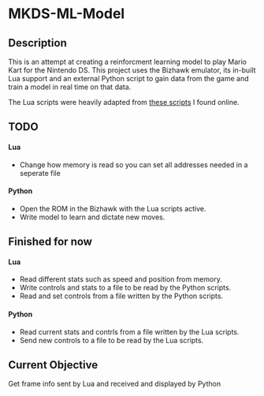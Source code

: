 # MKDS-ML-Model

## Description
This is an attempt at creating a reinforcment learning model to play Mario Kart for the Nintendo DS. This project uses the Bizhawk emulator, its in-built Lua support and an external Python script to gain data from the game and train a model in real time on that data.

The Lua scripts were heavily adapted from <a href="https://github.com/SuuperW/BizHawk-Lua-Scripts/tree/main">these scripts</a> I found online.

## TODO
#### Lua
- Change how memory is read so you can set all addresses needed in a seperate file

#### Python
- Open the ROM in the Bizhawk with the Lua scripts active.
- Write model to learn and dictate new moves.

## Finished for now
#### Lua
- Read different stats such as speed and position from memory.
- Write controls and stats to a file to be read by the Python scripts.
- Read and set controls from a file written by the Python scripts.

#### Python
- Read current stats and contrls from a file written by the Lua scripts.
- Send new controls to a file to be read by the Lua scripts.

## Current Objective
Get frame info sent by Lua and received and displayed by Python